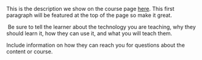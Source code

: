 This is the description we show on the course page [here](https://lab.github.com/206010028cristianAlejandroRomeroRojano/matriz). This first paragraph will be featured at the top of the page so make it great.
​

​
Be sure to tell the learner about the technology you are teaching, why they should learn it, how they can use it, and what you will teach them.
​


Include information on how they can reach you for questions about the content or course. 